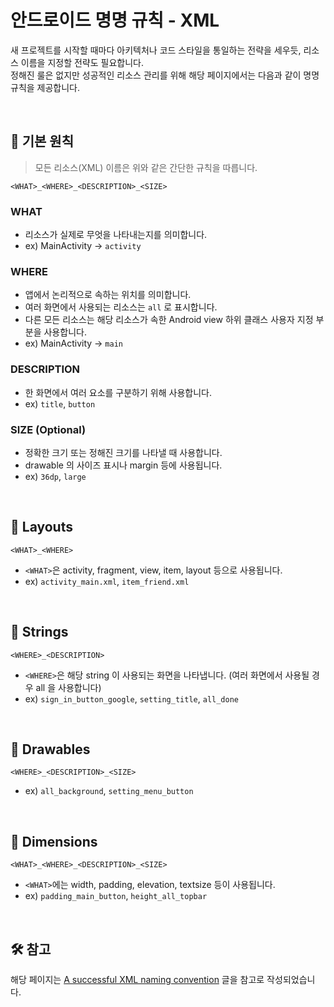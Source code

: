 # 안드로이드 명명 규칙 - XML

새 프로젝트를 시작할 때마다 아키텍처나 코드 스타일을 통일하는 전략을 세우듯, 리소스 이름을 지정할 전략도 필요합니다.  
정해진 룰은 없지만 성공적인 리소스 관리를 위해 해당 페이지에서는 다음과 같이 명명 규칙을 제공합니다.  


<br/>

## 🌱 기본 원칙 
> 모든 리소스(XML) 이름은 위와 같은 간단한 규칙을 따릅니다.  
> 
```
<WHAT>_<WHERE>_<DESCRIPTION>_<SIZE>
```

### WHAT
* 리소스가 실제로 무엇을 나타내는지를 의미합니다.
* ex) MainActivity -> `activity`

### WHERE
* 앱에서 논리적으로 속하는 위치를 의미합니다.
* 여러 화면에서 사용되는 리소스는 `all` 로 표시합니다.
* 다른 모든 리소스는 해당 리소스가 속한 Android view 하위 클래스 사용자 지정 부분을 사용합니다.
* ex) MainActivity -> `main`

### DESCRIPTION
* 한 화면에서 여러 요소를 구분하기 위해 사용합니다.
* ex) `title`, `button`

### SIZE (Optional)
* 정확한 크기 또는 정해진 크기를 나타낼 때 사용합니다.
* drawable 의 사이즈 표시나 margin 등에 사용됩니다.
* ex) `36dp`, `large`


<br/>

## 🌱 Layouts
```
<WHAT>_<WHERE>
```
* `<WHAT>`은 activity, fragment, view, item, layout 등으로 사용됩니다.  
* ex) `activity_main.xml`, `item_friend.xml`

<br/>

## 🌱 Strings
```
<WHERE>_<DESCRIPTION>
```
* `<WHERE>`은 해당 string 이 사용되는 화면을 나타냅니다. (여러 화면에서 사용될 경우 all 을 사용합니다)
* ex) `sign_in_button_google`, `setting_title`, `all_done`

<br/>

## 🌱 Drawables
```
<WHERE>_<DESCRIPTION>_<SIZE>
```
* ex) `all_background`, `setting_menu_button`

<br/>

## 🌱 Dimensions
```
<WHAT>_<WHERE>_<DESCRIPTION>_<SIZE>
```
* `<WHAT>`에는 width, padding, elevation, textsize 등이 사용됩니다.
* ex) `padding_main_button`, `height_all_topbar`


<br/>

## 🛠 참고
해당 페이지는 [A successful XML naming convention](https://jeroenmols.com/blog/2016/03/07/resourcenaming/) 글을 참고로 작성되었습니다.
